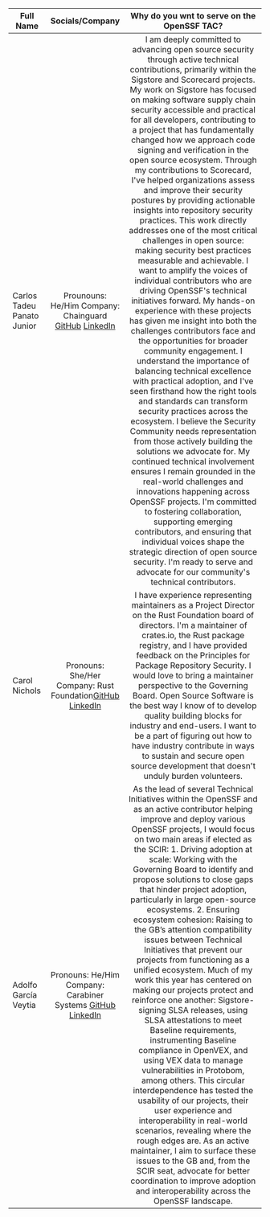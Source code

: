 
| Full Name | Socials/Company | Why do you wnt to serve on the OpenSSF TAC? |
|----------------|:------------------:|:------------------:
|Carlos Tadeu Panato Junior| Prounouns: He/Him Company: Chainguard [GitHub](https://github.com/cpanato) [LinkedIn](https://www.linkedin.com/in/cpanato/)|I am deeply committed to advancing open source security through active technical contributions, primarily within the Sigstore and Scorecard projects. My work on Sigstore has focused on making software supply chain security accessible and practical for all developers, contributing to a project that has fundamentally changed how we approach code signing and verification in the open source ecosystem. Through my contributions to Scorecard, I've helped organizations assess and improve their security postures by providing actionable insights into repository security practices. This work directly addresses one of the most critical challenges in open source: making security best practices measurable and achievable. I want to amplify the voices of individual contributors who are driving OpenSSF's technical initiatives forward. My hands-on experience with these projects has given me insight into both the challenges contributors face and the opportunities for broader community engagement. I understand the importance of balancing technical excellence with practical adoption, and I've seen firsthand how the right tools and standards can transform security practices across the ecosystem. I believe the Security Community needs representation from those actively building the solutions we advocate for. My continued technical involvement ensures I remain grounded in the real-world challenges and innovations happening across OpenSSF projects. I'm committed to fostering collaboration, supporting emerging contributors, and ensuring that individual voices shape the strategic direction of open source security. I'm ready to serve and advocate for our community's technical contributors.|
|Carol Nichols| Pronouns: She/Her Company: Rust Foundation[GitHub](https://github.com/carols10cents) [LinkedIn](https://www.linkedin.com/in/carolnichols/)|I have experience representing maintainers as a Project Director on the Rust Foundation board of directors. I'm a maintainer of crates.io, the Rust package registry, and I have provided feedback on the Principles for Package Repository Security. I would love to bring a maintainer perspective to the Governing Board. Open Source Software is the best way I know of to develop quality building blocks for industry and end-users. I want to be a part of figuring out how to have industry contribute in ways to sustain and secure open source development that doesn't unduly burden volunteers.|
|Adolfo García Veytia| Pronouns: He/Him Company: Carabiner Systems [GitHub](https://github.com/puerco) [LinkedIn](https://linkedin.com/in/puerco)|As the lead of several Technical Initiatives within the OpenSSF and as an active contributor helping improve and deploy various OpenSSF projects, I would focus on two main areas if elected as the SCIR: 1. Driving adoption at scale: Working with the Governing Board to identify and propose solutions to close gaps that hinder project adoption, particularly in large open-source ecosystems. 2. Ensuring ecosystem cohesion: Raising to the GB’s attention compatibility issues between Technical Initiatives that prevent our projects from functioning as a unified ecosystem. Much of my work this year has centered on making our projects protect and reinforce one another: Sigstore-signing SLSA releases, using SLSA attestations to meet Baseline requirements, instrumenting Baseline compliance in OpenVEX, and using VEX data to manage vulnerabilities in Protobom, among others. This circular interdependence has tested the usability of our projects, their user experience and interoperability in real-world scenarios, revealing where the rough edges are. As an active maintainer, I aim to surface these issues to the GB and, from the SCIR seat, advocate for better coordination to improve adoption and interoperability across the OpenSSF landscape.|
